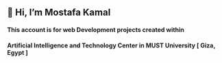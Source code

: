## 👋 Hi, I’m Mostafa Kamal

#### This account is for web Development projects created within
#### Artificial Intelligence and Technology Center in MUST University [ Giza, Egypt ]  
